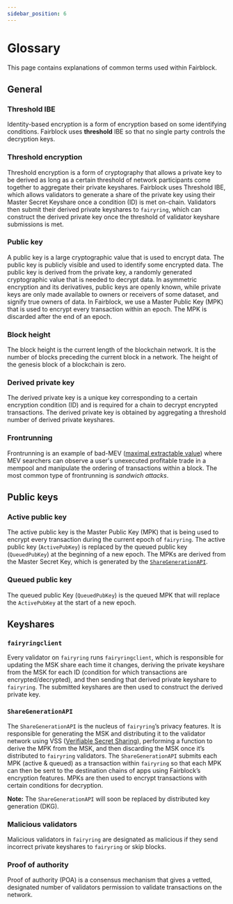 ```yaml
---
sidebar_position: 6 
---
```


# Glossary

This page contains explanations of common terms used within Fairblock.

## General

### Threshold IBE

Identity-based encryption is a form of encryption based on some identifying conditions.
Fairblock uses **threshold** IBE so that no single party controls the decryption keys.

### Threshold encryption

Threshold encryption is a form of cryptography that allows a private key to be derived as long as a certain threshold of network participants come together to aggregate their private keyshares.
Fairblock uses Threshold IBE, which allows validators to generate a share of the private key using their Master Secret Keyshare once a condition (ID) is met on-chain.
Validators then submit their derived private keyshares to `fairyring`,
which can construct the derived private key once the threshold of validator keyshare submissions is met.

### Public key

A public key is a large cryptographic value that is used to encrypt data.
The public key is publicly visible and used to identify some encrypted data.
The public key is derived from the private key, a randomly generated cryptographic value that is needed to decrypt data.
In asymmetric encryption and its derivatives, public keys are openly known, while private keys are only made available to owners or receivers of some dataset,
and signify true owners of data.
In Fairblock, we use a Master Public Key (MPK) that is used to encrypt every transaction within an epoch.
The MPK is discarded after the end of an epoch.

### Block height

The block height is the current length of the blockchain network.
It is the number of blocks preceding the current block in a network.
The height of the genesis block of a blockchain is zero.

### Derived private key

The derived private key is a unique key corresponding to a certain encryption condition (ID) and is required for a chain to decrypt encrypted transactions.
The derived private key is obtained by aggregating a threshold number of derived private keyshares.

### Frontrunning

Frontrunning is an example of bad-MEV ([maximal extractable value]([url](https://ethereum.org/developers/docs/mev#mev-extraction-generalized-frontrunners))) where MEV searchers can observe a user's unexecuted profitable trade in a mempool and manipulate the ordering of transactions within a block. The most common type of frontrunning is *sandwich attacks*.

## Public keys

### Active public key

The active public key is the Master Public Key (MPK) that is being used to encrypt every transaction during the current epoch of `fairyring`.
The active public key (`ActivePubKey`) is replaced by the queued public key (`QueuedPubKey`) at the beginning of a new epoch.
The MPKs are derived from the Master Secret Key, which is generated by the [`ShareGenerationAPI`](./running-a-node/share_generation_api.md).

### Queued public key

The queued public Key (`QueuedPubKey`) is the queued MPK that will replace the `ActivePubKey` at the start of a new epoch.

## Keyshares

### `fairyringclient`

Every validator on `fairyring` runs `fairyringclient`, which is responsible for updating the MSK share each time it changes,
deriving the private keyshare from the MSK for each ID (condition for which transactions are encrypted/decrypted),
and then sending that derived private keyshare to `fairyring`.
The submitted keyshares are then used to construct the derived private key.

### `ShareGenerationAPI`

The `ShareGenerationAPI` is the nucleus of `fairyring`’s privacy features.
It is responsible for generating the MSK and distributing it to the validator network using VSS
([Verifiable Secret Sharing](https://en.wikipedia.org/wiki/Verifiable_secret_sharing)),
performing a function to derive the MPK from the MSK, and then discarding the MSK once it’s distributed to `fairyring` validators.
The `ShareGenerationAPI` submits each MPK (active & queued) as a transaction within `fairyring` so that each MPK can then be sent to the destination chains of apps using Fairblock’s encryption features.
MPKs are then used to encrypt transactions with certain conditions for decryption.

**Note:** The `ShareGenerationAPI` will soon be replaced by distributed key generation (DKG).

### Malicious validators

Malicious validators in `fairyring` are designated as malicious if they send incorrect private keyshares to `fairyring` or skip blocks.

### Proof of authority

Proof of authority (POA) is a consensus mechanism that gives a vetted, designated number of validators permission to validate transactions on the network.
